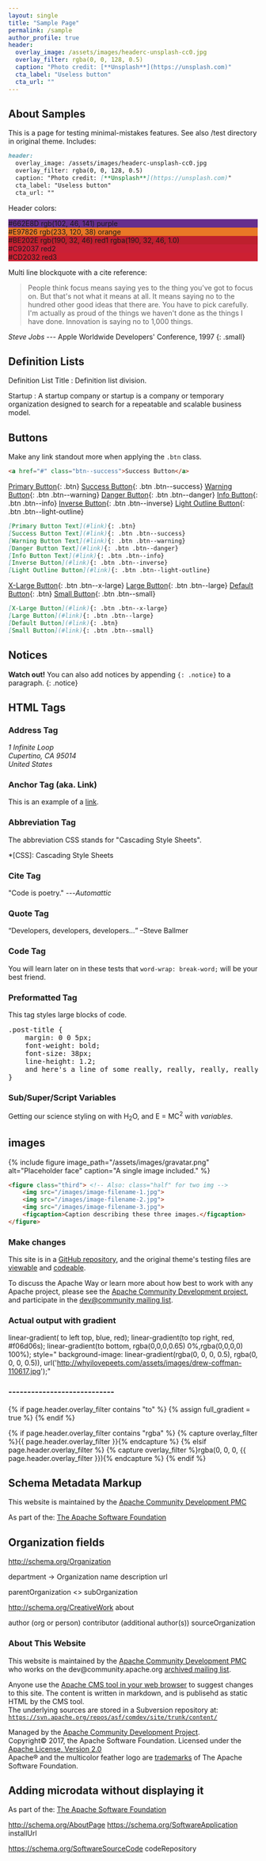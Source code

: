 ```yaml
---
layout: single
title: "Sample Page"
permalink: /sample
author_profile: true
header:
  overlay_image: /assets/images/headerc-unsplash-cc0.jpg
  overlay_filter: rgba(0, 0, 128, 0.5)
  caption: "Photo credit: [**Unsplash**](https://unsplash.com)"
  cta_label: "Useless button"
  cta_url: ""
---
```


## About Samples

This is a page for testing minimal-mistakes features.  See also /test directory in original theme.  Includes:

```markdown
header:
  overlay_image: /assets/images/headerc-unsplash-cc0.jpg
  overlay_filter: rgba(0, 0, 128, 0.5)
  caption: "Photo credit: [**Unsplash**](https://unsplash.com)"
  cta_label: "Useless button"
  cta_url: ""
```

Header colors:
<div style="width:200 px; height:200 px; background-color:#662E8D;">#662E8D rgb(102, 46, 141) purple</div>
<div style="width:200 px; height:200 px; background-color:#E97826;">#E97826  rgb(233, 120, 38) orange </div>
<div style="width:200 px; height:200 px; background-color:#BE202E;">#BE202E  rgb(190, 32, 46) red1  rgba(190, 32, 46, 1.0)</div>
<div style="width:200 px; height:200 px; background-color:#C92037;">#C92037  red2</div>
<div style="width:200 px; height:200 px; background-color:#CD2032;">#CD2032  red3 </div>

Multi line blockquote with a cite reference:

> People think focus means saying yes to the thing you've got to focus on. But that's not what it means at all. It means saying no to the hundred other good ideas that there are. You have to pick carefully. I'm actually as proud of the things we haven't done as the things I have done. Innovation is saying no to 1,000 things.

<cite>Steve Jobs</cite> --- Apple Worldwide Developers' Conference, 1997
{: .small}

## Definition Lists

Definition List Title
:   Definition list division.

Startup
:   A startup company or startup is a company or temporary organization designed to search for a repeatable and scalable business model.

## Buttons

Make any link standout more when applying the `.btn` class.

```html
<a href="#" class="btn--success">Success Button</a>
```

[Primary Button](#){: .btn}
[Success Button](#){: .btn .btn--success}
[Warning Button](#){: .btn .btn--warning}
[Danger Button](#){: .btn .btn--danger}
[Info Button](#){: .btn .btn--info}
[Inverse Button](#){: .btn .btn--inverse}
[Light Outline Button](#){: .btn .btn--light-outline}

```markdown
[Primary Button Text](#link){: .btn}
[Success Button Text](#link){: .btn .btn--success}
[Warning Button Text](#link){: .btn .btn--warning}
[Danger Button Text](#link){: .btn .btn--danger}
[Info Button Text](#link){: .btn .btn--info}
[Inverse Button](#link){: .btn .btn--inverse}
[Light Outline Button](#link){: .btn .btn--light-outline}
```

[X-Large Button](#){: .btn .btn--x-large}
[Large Button](#){: .btn .btn--large}
[Default Button](#){: .btn}
[Small Button](#){: .btn .btn--small}

```markdown
[X-Large Button](#link){: .btn .btn--x-large}
[Large Button](#link){: .btn .btn--large}
[Default Button](#link){: .btn}
[Small Button](#link){: .btn .btn--small}
```

## Notices

**Watch out!** You can also add notices by appending `{: .notice}` to a paragraph.
{: .notice}

## HTML Tags

### Address Tag

<address>
  1 Infinite Loop<br /> Cupertino, CA 95014<br /> United States
</address>

### Anchor Tag (aka. Link)

This is an example of a [link](http://apple.com "Apple").

### Abbreviation Tag

The abbreviation CSS stands for "Cascading Style Sheets".

*[CSS]: Cascading Style Sheets

### Cite Tag

"Code is poetry." ---<cite>Automattic</cite>

### Quote Tag

<q>Developers, developers, developers&#8230;</q> &#8211;Steve Ballmer

### Code Tag

You will learn later on in these tests that `word-wrap: break-word;` will be your best friend.

### Preformatted Tag

This tag styles large blocks of code.

<pre>
.post-title {
	margin: 0 0 5px;
	font-weight: bold;
	font-size: 38px;
	line-height: 1.2;
	and here's a line of some really, really, really, really long text, just to see how the PRE tag handles it and to find out how it overflows;
}
</pre>

### Sub/Super/Script Variables

Getting our science styling on with H<sub>2</sub>O, and E = MC<sup>2</sup> with <var>variables</var>.

## images

{% include figure image_path="/assets/images/gravatar.png" alt="Placeholder face" caption="A single image included." %}

```html
<figure class="third"> <!-- Also: class="half" for two img -->
	<img src="/images/image-filename-1.jpg">
	<img src="/images/image-filename-2.jpg">
	<img src="/images/image-filename-3.jpg">
	<figcaption>Caption describing these three images.</figcaption>
</figure>
```


### Make changes

This site is in a <a href="https://github.com/{{ site.repository }}">GitHub repository</a>, and the original theme's testing files are [viewable](https://mmistakes.github.io/minimal-mistakes/layout/uncategorized/layout-header-overlay-image/) and [codeable](https://github.com/mmistakes/minimal-mistakes/tree/master/test/_posts).

To discuss the Apache Way or learn more about how best to work with any Apache project, please see the [Apache Community Development project](//community.apache.org/), and participate in the [dev@community mailing list](https://lists.apache.org/list.html?dev@community.apache.org).

### Actual output with gradient
linear-gradient( to left top, blue, red);
linear-gradient(to top right, red, #f06d06s);
linear-gradient(to bottom, rgba(0,0,0,0.65) 0%,rgba(0,0,0,0) 100%);
style=" background-image: linear-gradient(rgba(0, 0, 0, 0.5), rgba(0, 0, 0, 0.5)), url('http://whyilovepeets.com/assets/images/drew-coffman-110617.jpg');"

### ----------------------------
{% if page.header.overlay_filter contains "to" %}
  {% assign full_gradient = true %}
{% endif %}

{% if page.header.overlay_filter contains "rgba" %}
  {% capture overlay_filter %}{{ page.header.overlay_filter }}{% endcapture %}
{% elsif page.header.overlay_filter %}
  {% capture overlay_filter %}rgba(0, 0, 0, {{ page.header.overlay_filter }}){% endcapture %}
{% endif %}

<div class="page__hero{% if page.header.overlay_color or page.header.overlay_image %}--overlay{% endif %}"
  style="{% if page.header.overlay_color %}background-color: {{ page.header.overlay_color | default: 'transparent' }};{% endif %} 
    {% if overlay_img_path %}background-image: 
      {% if full_gradient %}linear-gradient({{ overlay_filter }}), {% elsif overlay_filter %}linear-gradient({{ overlay_filter }}, {{ overlay_filter }}), {% endif %}
      url('{{ overlay_img_path }}');
    {% endif %}"
>

## Schema Metadata Markup

This website is maintained by the
<span itemscope itemprop='author' itemtype='http://schema.org/Organization'>
   <span itemprop='name'><a itemprop='url' href='http://community.apache.org/'>Apache Community Development PMC</a></span>
</span>



As part of the:
<span itemscope itemprop='sourceOrganization' itemtype='http://schema.org/Corporation'>
   <span itemprop='name'><a itemprop='url' href='https://www.apache.org/'>The Apache Software Foundation</a></span>
</span>
       

## Organization fields

http://schema.org/Organization

department -> Organization
name
description
url

parentOrganization <> subOrganization

http://schema.org/CreativeWork
about

author (org or person)
contributor (additional author(s))
sourceOrganization

<h3>About This Website</h3>
<p>
  This website is maintained by the 
  <span itemscope itemprop='author' itemtype='http://schema.org/Organization'>
    <span itemprop='name'><a itemprop='url' href='http://community.apache.org/'>Apache Community Development PMC</a></span> who works on the 
    <span itemprop='email'>dev@community.apache.org</span>
    <span itemscope itemtype='https://schema.org/ContactPage'><a itemprop='url' href='https://community.apache.org/lists.html'>archived mailing list</a></span>.
  </span>
</p>

<p>
  Anyone use the <a href='https://community.apache.org/newbiefaq.html#websitecms'>Apache CMS tool in your web browser</a> to suggest changes to this site.  The content is written in markdown, and is publisehd as static HTML by the CMS tool.
  <br/>
  The underlying sources are stored in a Subversion repository at: <code itemscope itemtype='https://schema.org/SoftwareSourceCode'><a itemprop='codeRepository' href='https://svn.apache.org/repos/asf/comdev/site/trunk/content/'>https://svn.apache.org/repos/asf/comdev/site/trunk/content/</a></code>
</p>

<div id="footer">
   Managed by the <a href="http://community.apache.org">Apache Community Development Project</a>.<br/>
   Copyright&copy; 2017, the Apache Software Foundation. Licensed under the <a rel="license" href="http://www.apache.org/licenses/LICENSE-2.0">Apache License, Version 2.0</a><br/>
   Apache&reg; and the multicolor feather logo are <a href="https://www.apache.org/foundation/marks/list/">trademarks</a> of The Apache Software Foundation.
</div>


## Adding microdata without displaying it
<link itemprop="url" href="#c1">
<meta itemprop="priceCurrency" content="USD" />

As part of the:
<span itemscope itemprop='sourceOrganization' itemtype='http://schema.org/Corporation'>
   <span itemprop='name'><a itemprop='url' href='https://www.apache.org/'>The Apache Software Foundation</a></span>
</span>

http://schema.org/AboutPage
https://schema.org/SoftwareApplication  installUrl

https://schema.org/SoftwareSourceCode codeRepository